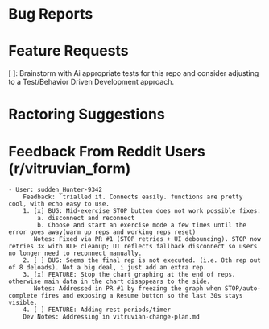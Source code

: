 # Bug Reports

# Feature Requests
[ ]: Brainstorm with Ai appropriate tests for this repo and consider adjusting to a Test/Behavior Driven Development approach.
# Ractoring Suggestions

# Feedback From Reddit Users (r/vitruvian_form)
    - User: sudden_Hunter-9342
        Feedback: `trialled it. Connects easily. functions are pretty cool, with echo easy to use.
        1. [x] BUG: Mid-exercise STOP button does not work possible fixes:
            a. disconnect and reconnect
            b. Choose and start an exercise mode a few times until the error goes away(warm up reps and working reps reset)
           Notes: Fixed via PR #1 (STOP retries + UI debouncing). STOP now retries 3× with BLE cleanup; UI reflects fallback disconnect so users no longer need to reconnect manually.
        2. [ ] BUG: Seems the final rep is not executed. (i.e. 8th rep out of 8 deloads). Not a big deal, i just add an extra rep.
        3. [x] FEATURE: Stop the chart graphing at the end of reps. otherwise main data in the chart disappears to the side.
           Notes: Addressed in PR #1 by freezing the graph when STOP/auto-complete fires and exposing a Resume button so the last 30s stays visible.
        4. [ ] FEATURE: Adding rest periods/timer
        Dev Notes: Addressing in vitruvian-change-plan.md
